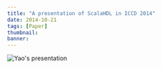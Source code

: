 ```yaml
---
title: "A presentation of ScalaHDL in ICCD 2014"
date: 2014-10-21
tags: [Paper]
thumbnail:
banner: 
---
```

![Yao's presentation](/2014/10/21/Yao-ICCD/presentation.jpg)
